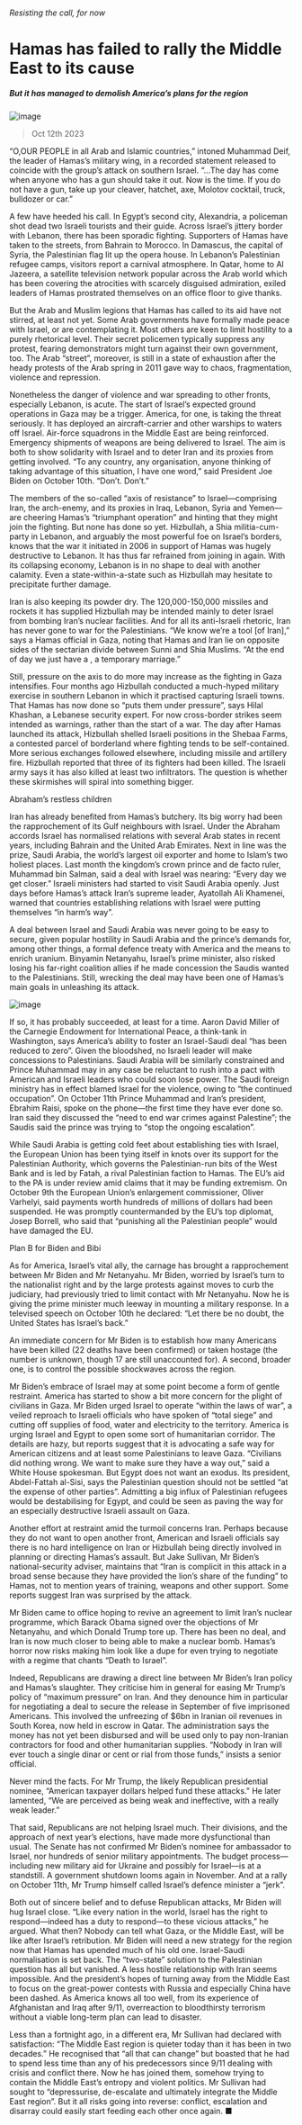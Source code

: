 ###### Resisting the call, for now
# Hamas has failed to rally the Middle East to its cause 
##### But it has managed to demolish America’s plans for the region 
![image](images/20231014_FBP004.jpg) 
> Oct 12th 2023 
“O,OUR PEOPLE in all Arab and Islamic countries,” intoned Muhammad Deif, the leader of Hamas’s military wing, in a recorded statement released to coincide with the group’s attack on southern Israel. “…The day has come when anyone who has a gun should take it out. Now is the time. If you do not have a gun, take up your cleaver, hatchet, axe, Molotov cocktail, truck, bulldozer or car.”
A few have heeded his call. In Egypt’s second city, Alexandria, a policeman shot dead two Israeli tourists and their guide. Across Israel’s jittery border with Lebanon, there has been sporadic fighting. Supporters of Hamas have taken to the streets, from Bahrain to Morocco. In Damascus, the capital of Syria, the Palestinian flag lit up the opera house. In Lebanon’s Palestinian refugee camps, visitors report a carnival atmosphere. In Qatar, home to Al Jazeera, a satellite television network popular across the Arab world which has been covering the atrocities with scarcely disguised admiration, exiled leaders of Hamas prostrated themselves on an office floor to give thanks. 
But the Arab and Muslim legions that Hamas has called to its aid have not stirred, at least not yet. Some Arab governments have formally made peace with Israel, or are contemplating it. Most others are keen to limit hostility to a purely rhetorical level. Their secret policemen typically suppress any protest, fearing demonstrators might turn against their own government, too. The Arab “street”, moreover, is still in a state of exhaustion after the heady protests of the Arab spring in 2011 gave way to chaos, fragmentation, violence and repression.
Nonetheless the danger of violence and war spreading to other fronts, especially Lebanon, is acute. The start of Israel’s expected ground operations in Gaza may be a trigger. America, for one, is taking the threat seriously. It has deployed an aircraft-carrier and other warships to waters off Israel. Air-force squadrons in the Middle East are being reinforced. Emergency shipments of weapons are being delivered to Israel. The aim is both to show solidarity with Israel and to deter Iran and its proxies from getting involved. “To any country, any organisation, anyone thinking of taking advantage of this situation, I have one word,” said President Joe Biden on October 10th. “Don’t. Don’t.”
The members of the so-called “axis of resistance” to Israel—comprising Iran, the arch-enemy, and its proxies in Iraq, Lebanon, Syria and Yemen—are cheering Hamas’s “triumphant operation” and hinting that they might join the fighting. But none has done so yet. Hizbullah, a Shia militia-cum-party in Lebanon, and arguably the most powerful foe on Israel’s borders, knows that the war it initiated in 2006 in support of Hamas was hugely destructive to Lebanon. It has thus far refrained from joining in again. With its collapsing economy, Lebanon is in no shape to deal with another calamity. Even a state-within-a-state such as Hizbullah may hesitate to precipitate further damage. 
Iran is also keeping its powder dry. The 120,000-150,000 missiles and rockets it has supplied Hizbullah may be intended mainly to deter Israel from bombing Iran’s nuclear facilities. And for all its anti-Israeli rhetoric, Iran has never gone to war for the Palestinians. “We know we’re a tool [of Iran],” says a Hamas official in Gaza, noting that Hamas and Iran lie on opposite sides of the sectarian divide between Sunni and Shia Muslims. “At the end of day we just have a , a temporary marriage.”
Still, pressure on the axis to do more may increase as the fighting in Gaza intensifies. Four months ago Hizbullah conducted a much-hyped military exercise in southern Lebanon in which it practised capturing Israeli towns. That Hamas has now done so “puts them under pressure”, says Hilal Khashan, a Lebanese security expert. For now cross-border strikes seem intended as warnings, rather than the start of a war. The day after Hamas launched its attack, Hizbullah shelled Israeli positions in the Shebaa Farms, a contested parcel of borderland where fighting tends to be self-contained. More serious exchanges followed elsewhere, including missile and artillery fire. Hizbullah reported that three of its fighters had been killed. The Israeli army says it has also killed at least two infiltrators. The question is whether these skirmishes will spiral into something bigger. 
Abraham’s restless children
Iran has already benefited from Hamas’s butchery. Its big worry had been the rapprochement of its Gulf neighbours with Israel. Under the Abraham accords Israel has normalised relations with several Arab states in recent years, including Bahrain and the United Arab Emirates. Next in line was the prize, Saudi Arabia, the world’s largest oil exporter and home to Islam’s two holiest places. Last month the kingdom’s crown prince and de facto ruler, Muhammad bin Salman, said a deal with Israel was nearing: “Every day we get closer.” Israeli ministers had started to visit Saudi Arabia openly. Just days before Hamas’s attack Iran’s supreme leader, Ayatollah Ali Khamenei, warned that countries establishing relations with Israel were putting themselves “in harm’s way”. 
A deal between Israel and Saudi Arabia was never going to be easy to secure, given popular hostility in Saudi Arabia and the prince’s demands for, among other things, a formal defence treaty with America and the means to enrich uranium. Binyamin Netanyahu, Israel’s prime minister, also risked losing his far-right coalition allies if he made concession the Saudis wanted to the Palestinians. Still, wrecking the deal may have been one of Hamas’s main goals in unleashing its attack. 
![image](images/20231014_FBM944.png) 

If so, it has probably succeeded, at least for a time. Aaron David Miller of the Carnegie Endowment for International Peace, a think-tank in Washington, says America’s ability to foster an Israel-Saudi deal “has been reduced to zero”. Given the bloodshed, no Israeli leader will make concessions to Palestinians. Saudi Arabia will be similarly constrained and Prince Muhammad may in any case be reluctant to rush into a pact with American and Israeli leaders who could soon lose power. The Saudi foreign ministry has in effect blamed Israel for the violence, owing to “the continued occupation”. On October 11th Prince Muhammad and Iran’s president, Ebrahim Raisi, spoke on the phone—the first time they have ever done so. Iran said they discussed the “need to end war crimes against Palestine”; the Saudis said the prince was trying to “stop the ongoing escalation”.
While Saudi Arabia is getting cold feet about establishing ties with Israel, the European Union has been tying itself in knots over its support for the Palestinian Authority, which governs the Palestinian-run bits of the West Bank and is led by Fatah, a rival Palestinian faction to Hamas. The EU’s aid to the PA is under review amid claims that it may be funding extremism. On October 9th the European Union’s enlargement commissioner, Oliver Varhelyi, said payments worth hundreds of millions of dollars had been suspended. He was promptly countermanded by the EU’s top diplomat, Josep Borrell, who said that “punishing all the Palestinian people” would have damaged the EU. 
Plan B for Biden and Bibi
As for America, Israel’s vital ally, the carnage has brought a rapprochement between Mr Biden and Mr Netanyahu. Mr Biden, worried by Israel’s turn to the nationalist right and by the large protests against moves to curb the judiciary, had previously tried to limit contact with Mr Netanyahu. Now he is giving the prime minister much leeway in mounting a military response. In a televised speech on October 10th he declared: “Let there be no doubt, the United States has Israel’s back.” 
An immediate concern for Mr Biden is to establish how many Americans have been killed (22 deaths have been confirmed) or taken hostage (the number is unknown, though 17 are still unaccounted for). A second, broader one, is to control the possible shockwaves across the region. 
Mr Biden’s embrace of Israel may at some point become a form of gentle restraint. America has started to show a bit more concern for the plight of civilians in Gaza. Mr Biden urged Israel to operate “within the laws of war”, a veiled reproach to Israeli officials who have spoken of “total siege” and cutting off supplies of food, water and electricity to the territory. America is urging Israel and Egypt to open some sort of humanitarian corridor. The details are hazy, but reports suggest that it is advocating a safe way for American citizens and at least some Palestinians to leave Gaza. “Civilians did nothing wrong. We want to make sure they have a way out,” said a White House spokesman. But Egypt does not want an exodus. Its president, Abdel-Fattah al-Sisi, says the Palestinian question should not be settled “at the expense of other parties”. Admitting a big influx of Palestinian refugees would be destabilising for Egypt, and could be seen as paving the way for an especially destructive Israeli assault on Gaza. 
Another effort at restraint amid the turmoil concerns Iran. Perhaps because they do not want to open another front, American and Israeli officials say there is no hard intelligence on Iran or Hizbullah being directly involved in planning or directing Hamas’s assault. But Jake Sullivan, Mr Biden’s national-security adviser, maintains that “Iran is complicit in this attack in a broad sense because they have provided the lion’s share of the funding” to Hamas, not to mention years of training, weapons and other support. Some reports suggest Iran was surprised by the attack.
Mr Biden came to office hoping to revive an agreement to limit Iran’s nuclear programme, which Barack Obama signed over the objections of Mr Netanyahu, and which Donald Trump tore up. There has been no deal, and Iran is now much closer to being able to make a nuclear bomb. Hamas’s horror now risks making him look like a dupe for even trying to negotiate with a regime that chants “Death to Israel”.
Indeed, Republicans are drawing a direct line between Mr Biden’s Iran policy and Hamas’s slaughter. They criticise him in general for easing Mr Trump’s policy of “maximum pressure” on Iran. And they denounce him in particular for negotiating a deal to secure the release in September of five imprisoned Americans. This involved the unfreezing of $6bn in Iranian oil revenues in South Korea, now held in escrow in Qatar. The administration says the money has not yet been disbursed and will be used only to pay non-Iranian contractors for food and other humanitarian supplies. “Nobody in Iran will ever touch a single dinar or cent or rial from those funds,” insists a senior official.
Never mind the facts. For Mr Trump, the likely Republican presidential nominee, “American taxpayer dollars helped fund these attacks.” He later lamented, “We are perceived as being weak and ineffective, with a really weak leader.” 
That said, Republicans are not helping Israel much. Their divisions, and the approach of next year’s elections, have made  more dysfunctional than usual. The Senate has not confirmed Mr Biden’s nominee for ambassador to Israel, nor hundreds of senior military appointments. The budget process—including new military aid for Ukraine and possibly for Israel—is at a standstill. A government shutdown looms again in November. And at a rally on October 11th, Mr Trump himself called Israel’s defence minister a “jerk”.
Both out of sincere belief and to defuse Republican attacks, Mr Biden will hug Israel close. “Like every nation in the world, Israel has the right to respond—indeed has a duty to respond—to these vicious attacks,” he argued. What then? Nobody can tell what Gaza, or the Middle East, will be like after Israel’s retribution. Mr Biden will need a new strategy for the region now that Hamas has upended much of his old one. Israel-Saudi normalisation is set back. The “two-state” solution to the Palestinian question has all but vanished. A less hostile relationship with Iran seems impossible. And the president’s hopes of turning away from the Middle East to focus on the great-power contests with Russia and especially China have been dashed. As America knows all too well, from its experience of Afghanistan and Iraq after 9/11, overreaction to bloodthirsty terrorism without a viable long-term plan can lead to disaster.
Less than a fortnight ago, in a different era, Mr Sullivan had declared with satisfaction: “The Middle East region is quieter today than it has been in two decades.” He recognised that “all that can change” but boasted that he had to spend less time than any of his predecessors since 9/11 dealing with crisis and conflict there. Now he has joined them, somehow trying to contain the Middle East’s entropy and violent politics. Mr Sullivan had sought to “depressurise, de-escalate and ultimately integrate the Middle East region”. But it all risks going into reverse: conflict, escalation and disarray could easily start feeding each other once again. ■
